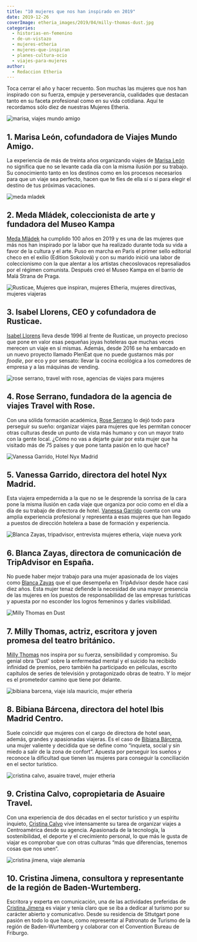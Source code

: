 ```yaml
---
title: "10 mujeres que nos han inspirado en 2019"
date: 2019-12-26
coverImage: etheria_images/2019/04/milly-thomas-dust.jpg
categories: 
  - historias-en-femenino
  - de-un-vistazo
  - mujeres-etheria
  - mujeres-que-inspiran
  - planes-cultura-ocio
  - viajes-para-mujeres
author: 
  - Redaccion Etheria
---
```


Toca cerrar el año y hacer recuento. Son muchas las mujeres que nos han inspirado con su 
fuerza, empuje y perseverancia, cualidades que destacan tanto en su faceta profesional 
como en su vida cotidiana. Aquí te recordamos sólo diez de nuestras Mujeres Etheria. 

![marisa, viajes mundo amigo](etheria_images/2019/03/marisa-viajes-mundo-amigo.jpg "Marisa León de Viajes Mundo Amigo.")

## 1\. Marisa León, cofundadora de Viajes Mundo Amigo.

La experiencia de más de treinta años organizando viajes de [Marisa 
León](https://etheriamagazine.com/2019/03/18/marisa-de-leon-cofundadora-de-viajes-mundo-amigo/) 
no significa que no se levante cada día con la misma ilusión por su trabajo. Su 
conocimiento tanto en los destinos como en los procesos necesarios para que un viaje sea 
perfecto, hacen que te fíes de ella sí o sí para elegir el destino de tus próximas 
vacaciones. 

![meda mladek](etheria_images/2019/08/meda-mladek-apertura.jpg "Meda Mládek, colecionista de arte, mecenas y fundadora del Museo Kampa")

## 2\. Meda Mládek, coleccionista de arte y fundadora del Museo Kampa

[Meda 
Mládek](https://etheriamagazine.com/2019/08/13/meda-mladek-cumpliria-cien-anos-museo-kampa-praga/) 
ha cumplido 100 años en 2019 y es una de las mujeres que más nos han inspirado por la 
labor que ha realizado durante toda su vida a favor de la cultura y el arte. Puso en 
marcha en París el primer sello editorial checo en el exilio (Edition Sokolová) y con su 
marido inició una labor de coleccionismo con la que alentar a los artistas checoslovacos 
represaliados por el régimen comunista. Después creó el Museo Kampa en el barrio de Malá 
Strana de Praga. 

![Rusticae, Mujeres que inspiran, mujeres Etheria, mujeres directivas, mujeres viajeras](etheria_images/2019/01/Isabel-Llorens-Grecia.jpg "Isabel Llorens, cofundadora de Rusticae.")

## 3\. Isabel Llorens, CEO y cofundadora de Rusticae.

[Isabel 
Llorens](https://etheriamagazine.com/2019/01/21/isabel-llorens-rusticae-mujer-etheria/) 
lleva desde 1996 al frente de Rusticae, un proyecto precioso que pone en valor esas 
pequeñas joyas hoteleras que muchas veces merecen un viaje en sí mismas. Además, desde 
2016 se ha embarcado en un nuevo proyecto llamado PlenEat que no puede gustarnos más por 
_foodie_, por eco y por sensato: llevar la cocina ecológica a los comedores de empresa y 
a las máquinas de vending. 

![rose serrano, travel with rose, agencias de viajes para mujeres](etheria_images/2019/02/travel-with-rose-china.jpg "Rose Serrano en China.")

## 4\. Rose Serrano, fundadora de la agencia de viajes Travel with Rose.

Con una sólida formación académica, [Rose 
Serrano](https://etheriamagazine.com/2019/02/11/rose-serrano-agencias-viajes-mujeres-etheria/) 
lo dejó todo para perseguir su sueño: organizar viajes para mujeres que les permitan 
conocer otras culturas desde un punto de vista más humano y con un mayor trato con la 
gente local. ¿Cómo no vas a dejarte guiar por esta mujer que ha visitado más de 75 
países y que pone tanta pasión en lo que hace? 

![Vanessa Garrido, Hotel Nyx Madrid](etheria_images/2019/05/Vanessa-Garrido-Hotel-Nyx-Madrid-3.jpg "Vanessa Garrido en el Hotel Nyx de Madrid.")

## 5\. Vanessa Garrido, directora del hotel Nyx Madrid.

Esta viajera empedernida a la que no se le desprende la sonrisa de la cara pone la misma 
ilusión en cada viaje que organiza por ocio como en el día a día de su trabajo de 
directora de hotel. [Vanessa 
Garrido](https://etheriamagazine.com/2019/05/27/vanessa-garrido-directora-de-nyx-madrid/) 
cuenta con una amplia experiencia profesional y representa a esas mujeres que han 
llegado a puestos de dirección hotelera a base de formación y experiencia. 

![Blanca Zayas, tripadvisor, entrevista mujeres etheria, viaje nueva york](etheria_images/2019/05/blanca-zayas-apertura.jpg "Blanca Zayas en Nueva York.")

## 6\. Blanca Zayas, directora de comunicación de TripAdvisor en España.

No puede haber mejor trabajo para una mujer apasionada de los viajes como [Blanca 
Zayas](https://etheriamagazine.com/2019/05/13/mujer-etheria-blanca-zayas-directora-comunicacion-trip-advisor/) 
que el que desempeña en TripAdvisor desde hace casi diez años. Esta mujer tenaz defiende 
la necesidad de una mayor presencia de las mujeres en los puestos de responsabilidad de 
las empresas turísticas y apuesta por no esconder los logros femeninos y darles 
visibilidad. 

![Milly Thomas en Dust](etheria_images/2019/04/milly-thomas-dust.jpg "Milly Thomas en Dust, Soho Theatre-Londres. © The Other Richard")

## 7\. Milly Thomas, actriz, escritora y joven promesa del teatro británico.

[Milly Thomas](https://etheriamagazine.com/2019/04/22/milly-thomas-entrevista/) nos 
inspira por su fuerza, sensibilidad y compromiso. Su genial obra 'Dust' sobre la 
enfermedad mental y el suicido ha recibido infinidad de premios, pero también ha 
participado en películas, escrito capítulos de series de televisión y protagonizado 
obras de teatro. Y lo mejor es el prometedor camino que tiene por delante. 

![bibiana barcena, viaje isla mauricio, mujer etheria](etheria_images/2019/05/Bibiana-Barcena-pointe-esny-mauritius.jpg "Viaje a Isla Mauricio de Bibiana Barcena.")

## 8\. Bibiana Bárcena, directora del hotel Ibis Madrid Centro.

Suele coincidir que mujeres con el cargo de directora de hotel sean, además, grandes y 
apasionadas viajeras. Es el caso de [Bibiana 
Bárcena](https://etheriamagazine.com/2019/05/21/mujer-etheria-bibiana-barcena/), una 
mujer valiente y decidida que se define como “inquieta, social y sin miedo a salir de la 
zona de confort”. Apuesta por perseguir los sueños y reconoce la dificultad que tienen 
las mujeres para conseguir la conciliación en el sector turístico. 

![cristina calvo, asuaire travel, mujer etheria](etheria_images/2019/01/cristina-calvo-mujer-etheria.jpeg "Cristina Calvo de Asuaire Travel.")

## 9\. Cristina Calvo, copropietaria de Asuaire Travel.

Con una experiencia de dos décadas en el sector turístico y un espíritu inquieto, [Cristina 
Calvo](https://etheriamagazine.com/2019/01/07/cristina-calvo-de-asuaire-travel/) vive 
intensamente su tarea de organizar viajes a Centroamérica desde su agencia. Apasionada 
de la tecnología, la sostenibilidad, el deporte y el crecimiento personal, lo que más le 
gusta de viajar es comprobar que con otras culturas “más que diferencias, tenemos cosas 
que nos unen”. 

![cristina jimena, viaje alemania](etheria_images/2019/08/2-cristina-jimena-heidelberg.jpg "Cristina Jiménez en Heidelberg (Alemania).")

## 10\. Cristina Jimena, consultora y representante de la región de Baden-Wurtemberg.

Escritora y experta en comunicación, una de las actividades preferidas de [Cristina 
Jimena](https://etheriamagazine.com/2019/09/02/cristina-jimena-viajera-mujer-etheria/) 
es viajar y tenía claro que se iba a dedicar al turismo por su carácter abierto y 
comunicativo. Desde su residencia de Sttutgart pone pasión en todo lo que hace, como 
representar al Patronato de Turismo de la región de Baden-Wurtemberg y colaborar con el 
Convention Bureau de Friburgo.
